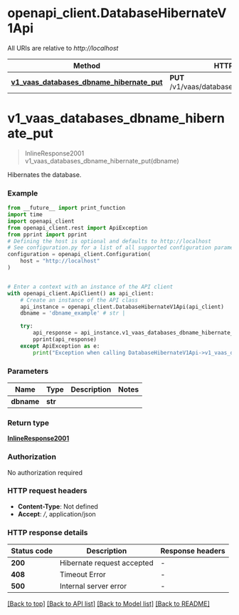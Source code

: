 # openapi_client.DatabaseHibernateV1Api

All URIs are relative to *http://localhost*

Method | HTTP request | Description
------------- | ------------- | -------------
[**v1_vaas_databases_dbname_hibernate_put**](DatabaseHibernateV1Api.md#v1_vaas_databases_dbname_hibernate_put) | **PUT** /v1/vaas/databases/{dbname}/hibernate | 


# **v1_vaas_databases_dbname_hibernate_put**
> InlineResponse2001 v1_vaas_databases_dbname_hibernate_put(dbname)



Hibernates the database.

### Example

```python
from __future__ import print_function
import time
import openapi_client
from openapi_client.rest import ApiException
from pprint import pprint
# Defining the host is optional and defaults to http://localhost
# See configuration.py for a list of all supported configuration parameters.
configuration = openapi_client.Configuration(
    host = "http://localhost"
)


# Enter a context with an instance of the API client
with openapi_client.ApiClient() as api_client:
    # Create an instance of the API class
    api_instance = openapi_client.DatabaseHibernateV1Api(api_client)
    dbname = 'dbname_example' # str | 

    try:
        api_response = api_instance.v1_vaas_databases_dbname_hibernate_put(dbname)
        pprint(api_response)
    except ApiException as e:
        print("Exception when calling DatabaseHibernateV1Api->v1_vaas_databases_dbname_hibernate_put: %s\n" % e)
```

### Parameters

Name | Type | Description  | Notes
------------- | ------------- | ------------- | -------------
 **dbname** | **str**|  | 

### Return type

[**InlineResponse2001**](InlineResponse2001.md)

### Authorization

No authorization required

### HTTP request headers

 - **Content-Type**: Not defined
 - **Accept**: */*, application/json

### HTTP response details
| Status code | Description | Response headers |
|-------------|-------------|------------------|
**200** | Hibernate request accepted |  -  |
**408** | Timeout Error |  -  |
**500** | Internal server error |  -  |

[[Back to top]](#) [[Back to API list]](../README.md#documentation-for-api-endpoints) [[Back to Model list]](../README.md#documentation-for-models) [[Back to README]](../README.md)


